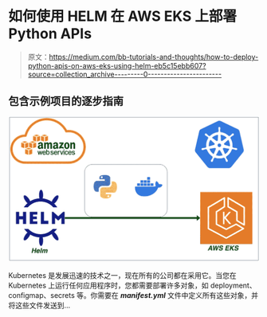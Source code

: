 # 如何使用 HELM 在 AWS EKS 上部署 Python APIs

> 原文：<https://medium.com/bb-tutorials-and-thoughts/how-to-deploy-python-apis-on-aws-eks-using-helm-eb5c15ebb607?source=collection_archive---------0----------------------->

## 包含示例项目的逐步指南

![](img/a6344fc6a9f513495e041ace781bd408.png)

Kubernetes 是发展迅速的技术之一，现在所有的公司都在采用它。当您在 Kubernetes 上运行任何应用程序时，您都需要部署许多对象，如 deployment、configmap、secrets 等。你需要在 ***manifest.yml*** 文件中定义所有这些对象，并将这些文件发送到…